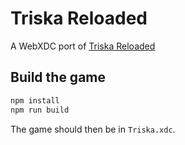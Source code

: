 # Triska Reloaded

A WebXDC port of [Triska Reloaded](https://github.com/js13kGames/Triska)

## Build the game

```sh
npm install
npm run build
```

The game should then be in `Triska.xdc`.
